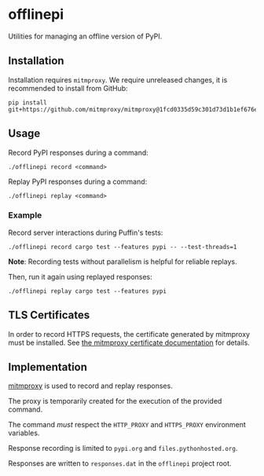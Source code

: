 # offlinepi

Utilities for managing an offline version of PyPI.

## Installation

Installation requires `mitmproxy`. We require unreleased changes, it is recommended to install from GitHub:

```
pip install git+https://github.com/mitmproxy/mitmproxy@1fcd0335d59c301d73d1b1ef676ecafcf520ab79
```

## Usage

Record PyPI responses during a command:

```
./offlinepi record <command>
```

Replay PyPI responses during a command:

```
./offlinepi replay <command>
```

### Example

Record server interactions during Puffin's tests:

```
./offlinepi record cargo test --features pypi -- --test-threads=1
```

**Note**: Recording tests without parallelism is helpful for reliable replays.

Then, run it again using replayed responses:

```
./offlinepi replay cargo test --features pypi
```

## TLS Certificates

In order to record HTTPS requests, the certificate generated by mitmproxy must be installed.
See [the mitmproxy certificate documentation](https://docs.mitmproxy.org/stable/concepts-certificates/) for details.

## Implementation

[mitmproxy](https://mitmproxy.org/) is used to record and replay responses.

The proxy is temporarily created for the execution of the provided command.

The command _must_ respect the `HTTP_PROXY` and `HTTPS_PROXY` environment variables.

Response recording is limited to `pypi.org` and `files.pythonhosted.org`.

Responses are written to `responses.dat` in the `offlinepi` project root.
